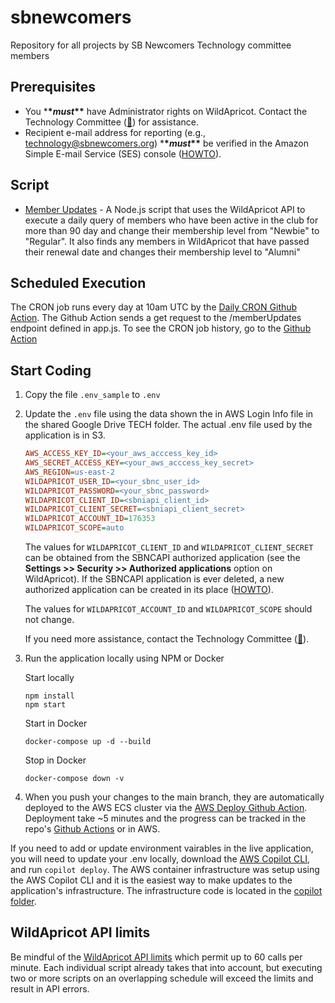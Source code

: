 # sbnewcomers

Repository for all projects by SB Newcomers Technology committee members

## Prerequisites

- You \***\*_must_\*\*** have Administrator rights on WildApricot. Contact the Technology Committee ([:email:](mailto:technology@sbnewcomers.org)) for assistance.
- Recipient e-mail address for reporting (e.g., technology@sbnewcomers.org) \***\*_must_\*\*** be verified in the Amazon Simple E-mail Service (SES) console ([HOWTO](https://docs.aws.amazon.com/ses/latest/DeveloperGuide/verify-email-addresses-procedure.html)).

## Script

- [Member Updates](./memberUpdates) - A Node.js script that uses the WildApricot API to execute a daily query of members who have been active in the club for more than 90 day and change their membership level from "Newbie" to "Regular". It also finds any members in WildApricot that have passed their renewal date and changes their membership level to "Alumni"

## Scheduled Execution

The CRON job runs every day at 10am UTC by the [Daily CRON Github Action](.github/workflows/daily-cron-job.yaml). The Github Action sends a get request to the /memberUpdates endpoint defined in app.js. To see the CRON job history, go to the [Github Action](https://github.com/dyeoman2/sbnewcomers/actions/workflows/daily-cron-job.yaml)

## Start Coding

1. Copy the file `.env_sample` to `.env`

2. Update the `.env` file using the data shown the in AWS Login Info file in the shared Google Drive TECH folder. The actual .env file used by the application is in S3.

   ```ini
   AWS_ACCESS_KEY_ID=<your_aws_acccess_key_id>
   AWS_SECRET_ACCESS_KEY=<your_aws_acccess_key_secret>
   AWS_REGION=us-east-2
   WILDAPRICOT_USER_ID=<your_sbnc_user_id>
   WILDAPRICOT_PASSWORD=<your_sbnc_password>
   WILDAPRICOT_CLIENT_ID=<sbniapi_client_id>
   WILDAPRICOT_CLIENT_SECRET=<sbniapi_client_secret>
   WILDAPRICOT_ACCOUNT_ID=176353
   WILDAPRICOT_SCOPE=auto
   ```

   The values for `WILDAPRICOT_CLIENT_ID` and `WILDAPRICOT_CLIENT_SECRET` can be obtained from the SBNCAPI authorized application (see the **Settings >> Security >> Authorized applications** option on WildApricot). If the SBNCAPI application is ever deleted, a new authorized application can be created in its place ([HOWTO](https://gethelp.wildapricot.com/en/articles/180-authorizing-external-applications)).

   The values for `WILDAPRICOT_ACCOUNT_ID` and `WILDAPRICOT_SCOPE` should not change.

   If you need more assistance, contact the Technology Committee ([:email:](mailto:technology@sbnewcomers.org)).

3. Run the application locally using NPM or Docker

   Start locally

   ```
   npm install
   npm start
   ```

   Start in Docker

   ```
   docker-compose up -d --build
   ```

   Stop in Docker

   ```
   docker-compose down -v
   ```

4. When you push your changes to the main branch, they are automatically deployed to the AWS ECS cluster via the [AWS Deploy Github Action](.github/workflows/aws-deploy.yml). Deployment take ~5 minutes and the progress can be tracked in the repo's [Github Actions](https://github.com/dyeoman2/sbnewcomers/actions/workflows/aws-deploy.yml) or in AWS.

If you need to add or update environment vairables in the live application, you will need to update your .env locally, download the [AWS Copilot CLI](https://aws.github.io/copilot-cli/), and run `copilot deploy`. The AWS container infrastructure was setup using the AWS Copilot CLI and it is the easiest way to make updates to the application's infrastructure. The infrastructure code is located in the [copilot folder](./copilot).

## WildApricot API limits

Be mindful of the [WildApricot API limits](https://gethelp.wildapricot.com/en/articles/182#limits) which permit up to 60 calls per minute. Each individual script already takes that into account, but executing two or more scripts on an overlapping schedule will exceed the limits and result in API errors.

